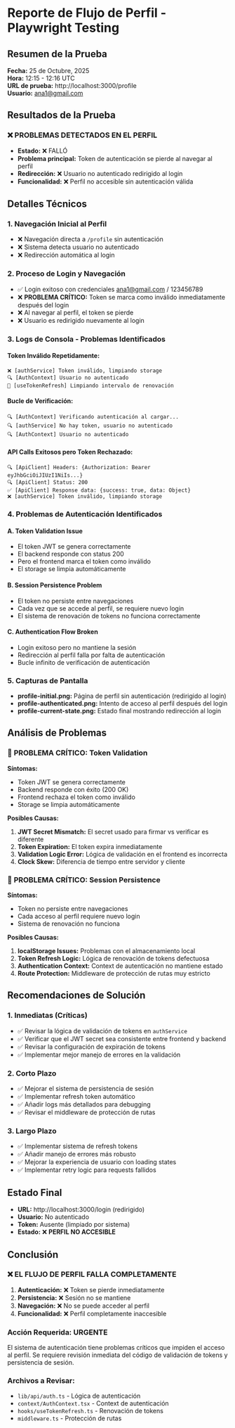 # Reporte de Flujo de Perfil - Playwright Testing

## Resumen de la Prueba
**Fecha:** 25 de Octubre, 2025  
**Hora:** 12:15 - 12:16 UTC  
**URL de prueba:** http://localhost:3000/profile  
**Usuario:** ana1@gmail.com  

## Resultados de la Prueba

### ❌ **PROBLEMAS DETECTADOS EN EL PERFIL**
- **Estado:** ❌ FALLÓ
- **Problema principal:** Token de autenticación se pierde al navegar al perfil
- **Redirección:** ❌ Usuario no autenticado redirigido al login
- **Funcionalidad:** ❌ Perfil no accesible sin autenticación válida

## Detalles Técnicos

### 1. Navegación Inicial al Perfil
- ❌ Navegación directa a `/profile` sin autenticación
- ❌ Sistema detecta usuario no autenticado
- ❌ Redirección automática al login

### 2. Proceso de Login y Navegación
- ✅ Login exitoso con credenciales ana1@gmail.com / 123456789
- ❌ **PROBLEMA CRÍTICO:** Token se marca como inválido inmediatamente después del login
- ❌ Al navegar al perfil, el token se pierde
- ❌ Usuario es redirigido nuevamente al login

### 3. Logs de Consola - Problemas Identificados

#### Token Inválido Repetidamente:
```
❌ [authService] Token inválido, limpiando storage
🔍 [AuthContext] Usuario no autenticado
🧹 [useTokenRefresh] Limpiando intervalo de renovación
```

#### Bucle de Verificación:
```
🔍 [AuthContext] Verificando autenticación al cargar...
🔍 [authService] No hay token, usuario no autenticado
🔍 [AuthContext] Usuario no autenticado
```

#### API Calls Exitosos pero Token Rechazado:
```
🔍 [ApiClient] Headers: {Authorization: Bearer eyJhbGciOiJIUzI1NiIs...}
🔍 [ApiClient] Status: 200
✅ [ApiClient] Response data: {success: true, data: Object}
❌ [authService] Token inválido, limpiando storage
```

### 4. Problemas de Autenticación Identificados

#### A. **Token Validation Issue**
- El token JWT se genera correctamente
- El backend responde con status 200
- Pero el frontend marca el token como inválido
- El storage se limpia automáticamente

#### B. **Session Persistence Problem**
- El token no persiste entre navegaciones
- Cada vez que se accede al perfil, se requiere nuevo login
- El sistema de renovación de tokens no funciona correctamente

#### C. **Authentication Flow Broken**
- Login exitoso pero no mantiene la sesión
- Redirección al perfil falla por falta de autenticación
- Bucle infinito de verificación de autenticación

### 5. Capturas de Pantalla
- **profile-initial.png:** Página de perfil sin autenticación (redirigido al login)
- **profile-authenticated.png:** Intento de acceso al perfil después del login
- **profile-current-state.png:** Estado final mostrando redirección al login

## Análisis de Problemas

### 🔴 **PROBLEMA CRÍTICO: Token Validation**

**Síntomas:**
- Token JWT se genera correctamente
- Backend responde con éxito (200 OK)
- Frontend rechaza el token como inválido
- Storage se limpia automáticamente

**Posibles Causas:**
1. **JWT Secret Mismatch:** El secret usado para firmar vs verificar es diferente
2. **Token Expiration:** El token expira inmediatamente
3. **Validation Logic Error:** Lógica de validación en el frontend es incorrecta
4. **Clock Skew:** Diferencia de tiempo entre servidor y cliente

### 🔴 **PROBLEMA CRÍTICO: Session Persistence**

**Síntomas:**
- Token no persiste entre navegaciones
- Cada acceso al perfil requiere nuevo login
- Sistema de renovación no funciona

**Posibles Causas:**
1. **localStorage Issues:** Problemas con el almacenamiento local
2. **Token Refresh Logic:** Lógica de renovación de tokens defectuosa
3. **Authentication Context:** Context de autenticación no mantiene estado
4. **Route Protection:** Middleware de protección de rutas muy estricto

## Recomendaciones de Solución

### 1. **Inmediatas (Críticas)**
- ✅ Revisar la lógica de validación de tokens en `authService`
- ✅ Verificar que el JWT secret sea consistente entre frontend y backend
- ✅ Revisar la configuración de expiración de tokens
- ✅ Implementar mejor manejo de errores en la validación

### 2. **Corto Plazo**
- ✅ Mejorar el sistema de persistencia de sesión
- ✅ Implementar refresh token automático
- ✅ Añadir logs más detallados para debugging
- ✅ Revisar el middleware de protección de rutas

### 3. **Largo Plazo**
- ✅ Implementar sistema de refresh tokens
- ✅ Añadir manejo de errores más robusto
- ✅ Mejorar la experiencia de usuario con loading states
- ✅ Implementar retry logic para requests fallidos

## Estado Final
- **URL:** http://localhost:3000/login (redirigido)
- **Usuario:** No autenticado
- **Token:** Ausente (limpiado por sistema)
- **Estado:** ❌ **PERFIL NO ACCESIBLE**

## Conclusión

### ❌ **EL FLUJO DE PERFIL FALLA COMPLETAMENTE**

1. **Autenticación:** ❌ Token se pierde inmediatamente
2. **Persistencia:** ❌ Sesión no se mantiene
3. **Navegación:** ❌ No se puede acceder al perfil
4. **Funcionalidad:** ❌ Perfil completamente inaccesible

### **Acción Requerida: URGENTE**
El sistema de autenticación tiene problemas críticos que impiden el acceso al perfil. Se requiere revisión inmediata del código de validación de tokens y persistencia de sesión.

### **Archivos a Revisar:**
- `lib/api/auth.ts` - Lógica de autenticación
- `context/AuthContext.tsx` - Context de autenticación
- `hooks/useTokenRefresh.ts` - Renovación de tokens
- `middleware.ts` - Protección de rutas
